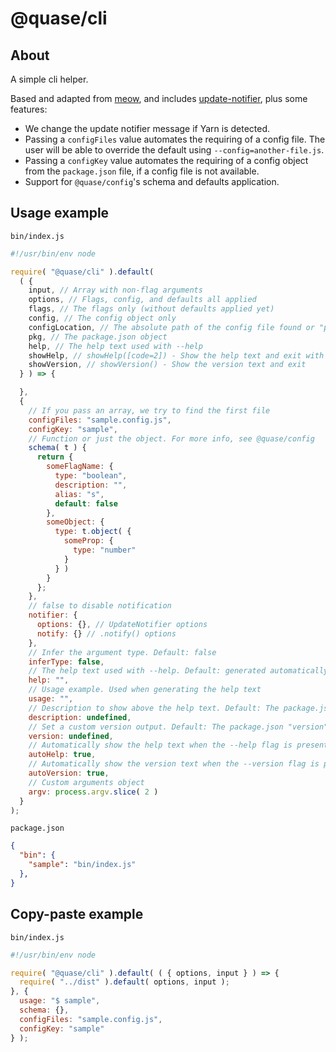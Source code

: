 # @quase/cli

## About

A simple cli helper.

Based and adapted from [meow](https://github.com/sindresorhus/meow), and includes [update-notifier](https://github.com/yeoman/update-notifier), plus some features:

- We change the update notifier message if Yarn is detected.
- Passing a `configFiles` value automates the requiring of a config file. The user will be able to override the default using `--config=another-file.js`.
- Passing a `configKey` value automates the requiring of a config object from the `package.json` file, if a config file is not available.
- Support for `@quase/config`'s schema and defaults application.

## Usage example

`bin/index.js`

```js
#!/usr/bin/env node

require( "@quase/cli" ).default(
  ( {
    input, // Array with non-flag arguments
    options, // Flags, config, and defaults all applied
    flags, // The flags only (without defaults applied yet)
    config, // The config object only
    configLocation, // The absolute path of the config file found or "pkg"
    pkg, // The package.json object
    help, // The help text used with --help
    showHelp, // showHelp([code=2]) - Show the help text and exit with code
    showVersion, // showVersion() - Show the version text and exit
  } ) => {

  },
  {
    // If you pass an array, we try to find the first file
    configFiles: "sample.config.js",
    configKey: "sample",
    // Function or just the object. For more info, see @quase/config
    schema( t ) {
      return {
        someFlagName: {
          type: "boolean",
          description: "",
          alias: "s",
          default: false
        },
        someObject: {
          type: t.object( {
            someProp: {
              type: "number"
            }
          } )
        }
      };
    },
    // false to disable notification
    notifier: {
      options: {}, // UpdateNotifier options
      notify: {} // .notify() options
    },
    // Infer the argument type. Default: false
    inferType: false,
    // The help text used with --help. Default: generated automatically from schema
    help: "",
    // Usage example. Used when generating the help text
    usage: "",
    // Description to show above the help text. Default: The package.json "description" property
    description: undefined,
    // Set a custom version output. Default: The package.json "version" property
    version: undefined,
    // Automatically show the help text when the --help flag is present
    autoHelp: true,
    // Automatically show the version text when the --version flag is present
    autoVersion: true,
    // Custom arguments object
    argv: process.argv.slice( 2 )
  }
);
```

`package.json`

```json
{
  "bin": {
    "sample": "bin/index.js"
  },
}
```

## Copy-paste example

`bin/index.js`

```js
#!/usr/bin/env node

require( "@quase/cli" ).default( ( { options, input } ) => {
  require( "../dist" ).default( options, input );
}, {
  usage: "$ sample",
  schema: {},
  configFiles: "sample.config.js",
  configKey: "sample"
} );
```
